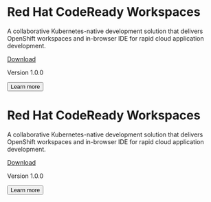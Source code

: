 <div class="assembly assembly-type-product_try_it_hero component pf-l-grid pf-c-content rhd-c-product-download-hero centered">
    <div class="pf-l-grid__item rhd-c-product-download-hero-aside">
        <picture>
            <source media="(min-width: 480px)" srcset="https://developers.redhat.com/sites/default/files/styles/large/public/kubernetes-native-ide.png">
            <source media="(min-width: 768px)" srcset="https://developers.redhat.com/sites/default/files/styles/large/public/kubernetes-native-ide.png">
            <source media="(min-width: 1024px)" srcset="https://developers.redhat.com/sites/default/files/styles/large/public/kubernetes-native-ide.png">
            <img src="https://developers.redhat.com/sites/default/files/styles/large/public/kubernetes-native-ide.png" alt="" class=""/>
        </picture>
    </div>
    <div class="pf-l-grid__item rhd-c-product-download-hero-content">
        <div class="rhd-c-product-download-hero-header">
            <h1 class="pf-c-title">Red Hat CodeReady Workspaces</h1>
        </div>
        <div class="rhd-c-product-download-hero-body">
            <p>A collaborative Kubernetes-native development solution that delivers OpenShift workspaces and in-browser IDE for rapid cloud application development.</p>
        </div>
        <div class="rhd-c-product-download-hero-footer">
            <div class="rhd-c-product-download-hero-footer--cta">
                <a class="pf-c-button pf-m-heavy" href="#">Download</a>
                <p class="rhd-c-product-download-hero-footer--version">Version 1.0.0</p>
            </div>
            <div class="rhd-c-product-download-hero-footer--learn-more">
                <button class="pf-c-button pf-m-link pf-u-pl-lg">
                    Learn more
                    <i class="fas fa-arrow-right"></i>
                </button>
            </div>
        </div>
    </div>
</div>

<div class="component pf-l-grid pf-c-content rhd-c-product-download-hero centered">
    <div class="pf-l-grid__item rhd-c-product-download-hero-content">
        <div class="rhd-c-product-download-hero-header">
            <h1 class="pf-c-title">Red Hat CodeReady Workspaces</h1>
        </div>
        <div class="rhd-c-product-download-hero-body">
            <p>A collaborative Kubernetes-native development solution that delivers OpenShift workspaces and in-browser IDE for rapid cloud application development.</p>
        </div>
        <div class="rhd-c-product-download-hero-footer">
            <div class="rhd-c-product-download-hero-footer--cta">
                <a class="pf-c-button pf-m-heavy" href="#">Download</a>
                <p class="rhd-c-product-download-hero-footer--version">Version 1.0.0</p>
            </div>
            <div class="rhd-c-product-download-hero-footer--learn-more">
                <button class="pf-c-button pf-m-link pf-u-pl-lg">
                    Learn more
                    <i class="fas fa-arrow-right"></i>
                </button>
            </div>
        </div>
    </div>
</div>
